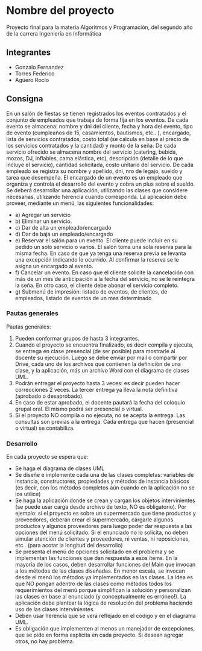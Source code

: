 # Nombre del proyecto
Proyecto final para la materia Algoritmos y Programación, del segundo año de la carrera Ingeniería en Informática

## Integrantes
* Gonzalo Fernandez
* Torres Federico
* Agüero Rocío

## Consigna
En un salón de fiestas se tienen registrados los eventos contratados y el conjunto de empleados que
trabaja de forma fija en los eventos. De cada evento se almacena: nombre y dni del cliente, fecha y
hora del evento, tipo de evento (cumpleaños de 15, casamientos, bautismos, etc.. ), encargado, lista
de servicios contratados, costo total (se calcula en base al precio de los servicios contratados y la
cantidad) y monto de la seña. De cada servicio ofrecido se almacena nombre del servicio (catering,
bebida, mozos, DJ, inflables, cama elástica, etc), descripción (detalle de lo que incluye el servicio),
cantidad solicitada, costo unitario del servicio. De cada empleado se registra su nombre y apellido,
dni, nro de legajo, sueldo y tarea que desempeña. El encargado de un evento es un empleado que
organiza y controla el desarrollo del evento y cobra un plus sobre el sueldo.
Se deberá desarrollar una aplicación, utilizando las clases que considere necesarias, utilizando
herencia cuando corresponda. La aplicación debe proveer, mediante un menú, las siguientes
funcionalidades:
- a) Agregar un servicio
- b) Eliminar un servicio.
- c) Dar de alta un empleado/encargado
- d) Dar de baja un empleado/encargado
- e) Reservar el salón para un evento. El cliente puede incluir en su pedido un solo servicio o
varios. El salón toma una sola reserva para la misma fecha. En caso de que ya tenga una
reserva previa se levanta una excepción indicando lo ocurrido. Al confirmar la reserva se le
asigna un encargado al evento.
- f) Cancelar un evento. En caso que el cliente solicite la cancelación con más de un mes de
anticipación a la fecha del servicio, no se le reintegra la seña. En otro caso, el cliente debe
abonar el servicio completo.
- g) Submenú de impresión: listado de eventos, de clientes, de empleados, listado de eventos de
un mes determinado

### Pautas generales
Pautas generales:
1. Pueden conformar grupos de hasta 3 integrantes.
2. Cuando el proyecto se encuentra finalizado, es decir compila y ejecuta, se entrega en clase
presencial (de ser posible) para mostrarle al docente su ejecución. Luego se debe enviar por
mail o compartir por Drive, cada uno de los archivos que contienen la definición de una
clase, y la aplicación, más un archivo Word con el diagrama de clases UML.
3. Podrán entregar el proyecto hasta 3 veces: es decir pueden hacer correcciones 2 veces. La
tercer entrega ya lleva la nota definitiva (aprobado o desaprobado).
4. En caso de estar aprobado, el docente pautará la fecha del coloquio grupal oral. El mismo
podrá ser presencial o virtual.
5. Si el proyecto NO compila o no ejecuta, no se acepta la entrega. Las consultas son previas a
la entrega. Cada entrega que hacen (presencial o virtual) se contabiliza.

### Desarrollo
En cada proyecto se espera que:
- Se haga el diagrama de clases UML
- Se diseñe e implemente cada una de las clases completas: variables de instancia,
constructores, propiedades y métodos de instancia básicos (es decir, con los métodos
completos aún cuando en la aplicación no se los utilice)
- Se haga la aplicación donde se crean y cargan los objetos intervinientes (se puede usar carga
desde archivo de texto, NO es obligatorio). Por ejemplo: si el proyecto es sobre un
supermercado que tiene productos y proveedores, deberán crear el supermercado, cargarle
algunos productos y algunos proveedores para luego poder dar respuesta a las opciones del
menú solicitado. Si el enunciado no lo solicita, no deben simular atención de clientes y
proveedores, ni ventas, ni reposiciones, etc.. (para acotar la longitud del desarrollo)
- Se presenta el menú de opciones solicitado en el problema y se implementan las funciones
que dan respuesta a esos ítems. En la mayoría de los casos, deben desarrollar funciones del
Main que invocan a los métodos de las clases diseñadas. En menor escala, se invocan desde
el menú los métodos ya implementados en las clases. La idea es que NO pongan adentro de
las clases como métodos todos los requerimientos del menú porque simplifican la solución y
personalizan las clases en base al enunciado (y conceptualmente es erróneo!). La aplicación
debe plantear la lógica de resolución del problema haciendo uso de las clases intervinientes.
- Deben usar herencia que se verá reflejado en el código y en el diagrama UML.
- Es obligación que implementen al menos un manejador de excepciones, que se pide en
forma explícita en cada proyecto. Si desean agregar otros, no hay problema.
